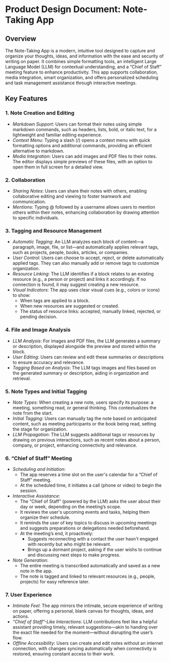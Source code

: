 # Product Design Document: Note-Taking App

## Overview

The Note-Taking App is a modern, intuitive tool designed to capture and organize your thoughts, ideas, and information with the ease and security of writing on paper. It combines simple formatting tools, an intelligent Large Language Model (LLM) for contextual understanding, and a “Chief of Staff” meeting feature to enhance productivity. This app supports collaboration, media integration, smart organization, and offers personalized scheduling and task management assistance through interactive meetings.

## Key Features

### 1. Note Creation and Editing

- *Markdown Support*: Users can format their notes using simple markdown commands, such as headers, lists, bold, or italic text, for a lightweight and familiar editing experience.
- *Context Menu*: Typing a slash (/) opens a context menu with quick formatting options and additional commands, providing an efficient alternative to markdown.
- *Media Integration*: Users can add images and PDF files to their notes. The editor displays simple previews of these files, with an option to open them in full screen for a detailed view.

### 2. Collaboration

- *Sharing Notes*: Users can share their notes with others, enabling collaborative editing and viewing to foster teamwork and communication.
- *Mentions*: Typing @ followed by a username allows users to mention others within their notes, enhancing collaboration by drawing attention to specific individuals.

### 3. Tagging and Resource Management

- *Automatic Tagging*: An LLM analyzes each block of content—a paragraph, image, file, or list—and automatically applies relevant tags, such as projects, people, books, articles, or companies.
- *User Control*: Users can choose to accept, reject, or delete automatically applied tags. They can also manually add or remove tags to customize organization.
- *Resource Linking*: The LLM identifies if a block relates to an existing resource (e.g., a person or project) and links it accordingly. If no connection is found, it may suggest creating a new resource.
- *Visual Indicators*: The app uses clear visual cues (e.g., colors or icons) to show:
    - When tags are applied to a block.
	- When new resources are suggested or created.
    - The status of resource links: accepted, manually linked, rejected, or pending decision.

### 4. File and Image Analysis

- *LLM Analysis*: For images and PDF files, the LLM generates a summary or description, displayed alongside the preview and stored within the block.
- *User Editing*: Users can review and edit these summaries or descriptions to ensure accuracy and relevance.
- *Tagging Based on Analysis*: The LLM tags images and files based on the generated summary or description, aiding in organization and retrieval.

### 5. Note Types and Initial Tagging

- *Note Types*: When creating a new note, users specify its purpose: a meeting, something read, or general thinking. This contextualizes the note from the start.
- *Initial Tagging*: Users can manually tag the note based on anticipated content, such as meeting participants or the book being read, setting the stage for organization.
- *LLM Propagation*: The LLM suggests additional tags or resources by drawing on previous interactions, such as recent notes about a person, company, or project, enhancing connectivity and relevance.

### 6. “Chief of Staff” Meeting

- *Scheduling and Initiation*:
    - The app reserves a time slot on the user's calendar for a “Chief of Staff” meeting.
    - At the scheduled time, it initiates a call (phone or video) to begin the session.
- *Interactive Assistance*:
    - The “Chief of Staff” (powered by the LLM) asks the user about their day or week, depending on the meeting’s scope.
    - It reviews the user's upcoming events and tasks, helping them organize their schedule.
    - It reminds the user of key topics to discuss in upcoming meetings and suggests preparations or delegations needed beforehand.
    - At the meeting’s end, it proactively:
        - Suggests reconnecting with a contact the user hasn't engaged with recently but who might be relevant.
        - Brings up a dormant project, asking if the user wishs to continue and discussing next steps to make progress.
- *Note Generation*:
    - The entire meeting is transcribed automatically and saved as a new note in the app.
    - The note is tagged and linked to relevant resources (e.g., people, projects) for easy reference later.

### 7. User Experience

- *Intimate Feel*: The app mirrors the intimate, secure experience of writing on paper, offering a personal, blank canvas for thoughts, ideas, and actions.
- *“Chief of Staff”-Like Interactions*: LLM contributions feel like a helpful assistant providing timely, relevant suggestions—akin to handing over the exact file needed for the moment—without disrupting the user’s flow. 
- *Offline Accessibility*: Users can create and edit notes without an internet connection, with changes syncing automatically when connectivity is restored, ensuring constant access to their work.
